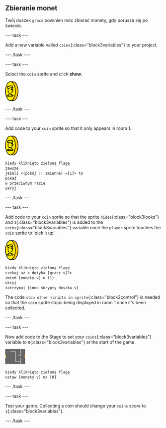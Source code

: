## Zbieranie monet

Twój duszek `gracz` powinien móc zbierać monety, gdy porusza się po świecie.

\--- task \---

Add a new variable valled `coins`{:class="block3variables"} to your project.

\--- /task \---

\--- task \---

Select the `coin` sprite and click **show**.

![screenshot](images/coin.png)

\--- /task \---

\--- task \---

Add code to your `coin` sprite so that it only appears in room 1.

![screenshot](images/coin.png)

```blocks3
kiedy kliknięto zieloną flagę
zawsze
jeżeli <(pokój :: zmienne) =[1]> to
pokaż
w przeciwnym razie
ukryj
```

\--- /task \---

\--- task \---

Add code to your `coin` sprite so that the sprite `hides`{:class="block3looks"} and `1`{:class="block3variables"} is added to the `coins`{:class="block3variables"} variable once the `player` sprite touches the `coin` sprite to 'pick it up'.

![coin](images/coin.png)

```blocks3
kiedy kliknięto zieloną flagę
czekaj aż < dotyka [gracz v]?>
zmień [monety v] o (1)
ukryj
zatrzymaj [inne skrypty duszka v]
```

The code `stop other scripts in sprite`{:class="block3control"} is needed so that the `coin` sprite stops being displayed in room 1 once it's been collected.

\--- /task \---

\--- task \---

Now add code to the Stage to set your `coins`{:class="block3variables"} variable to `0`{:class="block3variables"} at the start of the game.

![stage](images/stage.png)

```blocks3
kiedy kliknięto zieloną flagę
ustaw [monety v] na [0]
```

\--- /task \---

\--- task \---

Test your game. Collecting a coin should change your `coins` score to `1`{:class="block3variables"}.

\--- /task \---